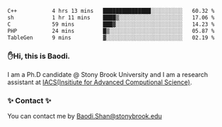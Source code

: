 <!--START_SECTION:waka-->

```txt
C++           4 hrs 13 mins   ███████████████░░░░░░░░░░   60.32 %
sh            1 hr 11 mins    ████▒░░░░░░░░░░░░░░░░░░░░   17.06 %
C             59 mins         ███▓░░░░░░░░░░░░░░░░░░░░░   14.23 %
PHP           24 mins         █▒░░░░░░░░░░░░░░░░░░░░░░░   05.87 %
TableGen      9 mins          ▓░░░░░░░░░░░░░░░░░░░░░░░░   02.19 %
```

<!--END_SECTION:waka-->

### ✋Hi, this is Baodi. 

I am a Ph.D candidate @ Stony Brook University and I am a research assistant at [IACS(Insitiute for Advanced Computional Science)](https://iacs.stonybrook.edu/).

### ✨ Contact ✨

You can contact me by [Baodi.Shan@stonybrook.edu](mailto:Baodi.Shan@stonybrook.edu)





<!--
[![Anurag's GitHub stats](https://github-readme-stats.vercel.app/api?username=lwshanbd&theme=jolly&show_icons=true&count_private=true&include_all_commits=true)](https://github.com/anuraghazra/github-readme-stats)
**lwshanbd/lwshanbd** is a ✨ _special_ ✨ repository because its `README.md` (this file) appears on your GitHub profile.

Here are some ideas to get you started:

- 🔭 I’m currently working on ...
- 🌱 I’m currently learning ...
- 👯 I’m looking to collaborate on ...
- 🤔 I’m looking for help with ...
- 💬 Ask me about ...
- 📫 How to reach me: ...
- 😄 Pronouns: ...
- ⚡ Fun fact: ...
-->

